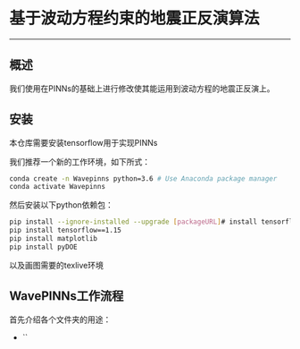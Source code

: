 # 基于波动方程约束的地震正反演算法
---

## 概述
我们使用在PINNs的基础上进行修改使其能运用到波动方程的地震正反演上。

## 安装
本仓库需要安装tensorflow用于实现PINNs

我们推荐一个新的工作环境，如下所式：
```bash
conda create -n Wavepinns python=3.6 # Use Anaconda package manager
conda activate Wavepinns
```
然后安装以下python依赖包：
```bash
pip install --ignore-installed --upgrade [packageURL]# install tensorflow (get packageURL from https://www.tensorflow.org/install/pip, see tensorflow website for details)
pip install tensorflow==1.15
pip install matplotlib
pip install pyDOE
```
以及画图需要的texlive环境

## WavePINNs工作流程
首先介绍各个文件夹的用途：
*  ``
